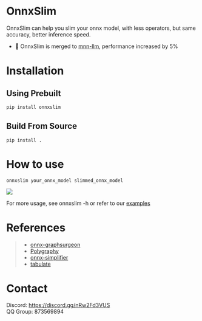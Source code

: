 # OnnxSlim

OnnxSlim can help you slim your onnx model, with less operators, but same accuracy, better inference speed.

- 🚀 OnnxSlim is merged to [mnn-llm](https://github.com/wangzhaode/mnn-llm), performance increased by 5%


# Installation
## Using Prebuilt
```bash
pip install onnxslim
```
## Build From Source
```
pip install .
```


# How to use
```
onnxslim your_onnx_model slimmed_onnx_model
```

<div align=left><img src="images/onnxslim.gif"></div>

For more usage, see onnxslim -h or refer to our [examples](./examples)

# References
> * [onnx-graphsurgeon](https://github.com/NVIDIA/TensorRT/tree/main/tools/onnx-graphsurgeon)
> * [Polygraphy](https://github.com/NVIDIA/TensorRT/tree/main/tools/Polygraphy/polygraphy)
> * [onnx-simplifier](https://github.com/daquexian/onnx-simplifier)
> * [tabulate](https://github.com/astanin/python-tabulate)

# Contact
Discord: https://discord.gg/nRw2Fd3VUS  
QQ Group: 873569894
